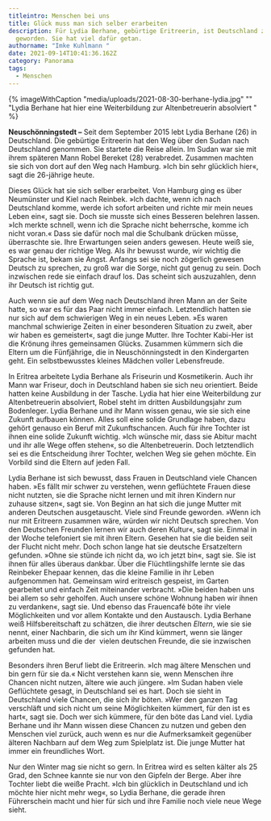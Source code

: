 ```yaml
---
titleintro: Menschen bei uns
title: Glück muss man sich selber erarbeiten
description: Für Lydia Berhane, gebürtige Eritreerin, ist Deutschland zur Heimat
  geworden. Sie hat viel dafür getan.
authorname: "Imke Kuhlmann "
date: 2021-09-14T10:41:36.162Z
category: Panorama
tags:
  - Menschen
---
```



{% imageWithCaption "media/uploads/2021-08-30-berhane-lydia.jpg" "" "Lydia Berhane hat hier eine Weiterbildung zur Altenbetreuerin absolviert   " %}

**Neuschönningstedt –** Seit dem September 2015 lebt Lydia Berhane (26) in Deutschland. Die gebürtige Eritreerin hat den Weg über den Sudan nach Deutschland genommen. Sie startete die Reise allein. Im Sudan war sie mit ihrem späteren Mann Robel Bereket (28) verabredet. Zusammen machten sie sich von dort auf den Weg nach Hamburg. »Ich bin sehr glücklich hier«, sagt die 26-jährige heute.

Dieses Glück hat sie sich selber erarbeitet. Von Hamburg ging es über Neumünster und Kiel nach Reinbek. »Ich dachte, wenn ich nach Deutschland komme, werde ich sofort arbeiten und richte mir mein neues Leben ein«, sagt sie. Doch sie musste sich eines Besseren belehren lassen. »Ich merkte schnell, wenn ich die Sprache nicht beherrsche, komme ich nicht voran.« Dass sie dafür noch mal die Schulbank drücken müsse, überraschte sie. Ihre Erwartungen seien anders gewesen. Heute weiß sie, es war genau der richtige Weg. Als ihr bewusst wurde, wir wichtig die Sprache ist, bekam sie Angst. Anfangs sei sie noch zögerlich gewesen Deutsch zu sprechen, zu groß war die Sorge, nicht gut genug zu sein. Doch inzwischen rede sie einfach drauf los. Das scheint sich auszuzahlen, denn ihr Deutsch ist richtig gut. 

Auch wenn sie auf dem Weg nach Deutschland ihren Mann an der Seite hatte, so war es für das Paar nicht immer einfach. Letztendlich hatten sie nur sich auf dem schwierigen Weg in ein neues Leben. »Es waren manchmal schwierige Zeiten in einer besonderen Situation zu zweit, aber wir haben es gemeistert«, sagt die junge Mutter. Ihre Tochter Kabi-Her ist die Krönung ihres gemeinsamen Glücks. Zusammen kümmern sich die Eltern um die Fünfjährige, die in Neuschönningstedt in den Kindergarten geht. Ein selbstbewusstes kleines Mädchen voller Lebensfreude. 

In Eritrea arbeitete Lydia Berhane als Friseurin und Kosmetikerin. Auch ihr Mann war Friseur, doch in Deutschland haben sie sich neu orientiert. Beide hatten keine Ausbildung in der Tasche. Lydia hat hier eine Weiterbildung zur Altenbetreuerin absolviert, Robel steht im dritten Ausbildungsjahr zum Bodenleger. Lydia Berhane und ihr Mann wissen genau, wie sie sich eine Zukunft aufbauen können. Alles soll eine solide Grundlage haben, dazu gehört genauso ein Beruf mit Zukunftschancen. Auch für ihre Tochter ist ihnen eine solide Zukunft wichtig. »Ich wünsche mir, dass sie Abitur macht und ihr alle Wege offen stehen«, so die Altenbetreuerin. Doch letztendlich sei es die Entscheidung ihrer Tochter, welchen Weg sie gehen möchte. Ein Vorbild sind die Eltern auf jeden Fall. 

Lydia Berhane ist sich bewusst, dass Frauen in Deutschland viele Chancen haben. »Es fällt mir schwer zu verstehen, wenn geflüchtete Frauen diese nicht nutzten, sie die Sprache nicht lernen und mit ihren Kindern nur zuhause sitzen«, sagt sie. Von Beginn an hat sich die junge Mutter mit anderen Deutschen ausgetauscht. Viele sind Freunde geworden. »Wenn ich nur mit Eritreern zusammen wäre, würden wir nicht Deutsch sprechen. Von den Deutschen Freunden lernen wir auch deren Kultur«, sagt sie. Einmal in der Woche telefoniert sie mit ihren Eltern. Gesehen hat sie die beiden seit der Flucht nicht mehr. Doch schon lange hat sie deutsche Ersatzeltern gefunden. »Ohne sie stünde ich nicht da, wo ich jetzt bin«, sagt sie. Sie ist ihnen für alles überaus dankbar. Über die Flüchtlingshilfe lernte sie das Reinbeker Ehepaar kennen, das die kleine Familie in ihr Leben aufgenommen hat. Gemeinsam wird eritreisch gespeist, im Garten gearbeitet und einfach Zeit miteinander verbracht. »Die beiden haben uns bei allem so sehr geholfen. Auch unsere schöne Wohnung haben wir ihnen zu verdanken«, sagt sie. Und ebenso das Frauencafé böte ihr viele Möglichkeiten und vor allem Kontakte und den Austausch. Lydia Berhane weiß Hilfsbereitschaft zu schätzen, die ihrer deutschen *Eltern*, wie sie sie nennt, einer Nachbarin, die sich um ihr Kind kümmert, wenn sie länger arbeiten muss und die der  vielen deutschen Freunde, die sie inzwischen gefunden hat. 

Besonders ihren Beruf liebt die Eritreerin. »Ich mag ältere Menschen und bin gern für sie da.« Nicht verstehen kann sie, wenn Menschen ihre Chancen nicht nutzen, ältere wie auch jüngere. »Im Sudan haben viele Geflüchtete gesagt, in Deutschland sei es hart. Doch sie sieht in Deutschland viele Chancen, die sich ihr böten. »Wer den ganzen Tag verschläft und sich nicht um seine Möglichkeiten kümmert, für den ist es hart«, sagt sie. Doch wer sich kümmere, für den böte das Land viel. Lydia Berhane und ihr Mann wissen diese Chancen zu nutzen und geben den Menschen viel zurück, auch wenn es nur die Aufmerksamkeit gegenüber älteren Nachbarn auf dem Weg zum Spielplatz ist. Die junge Mutter hat immer ein freundliches Wort.

Nur den Winter mag sie nicht so gern. In Eritrea wird es selten kälter als 25 Grad, den Schnee kannte sie nur von den Gipfeln der Berge. Aber ihre Tochter liebt die weiße Pracht. »Ich bin glücklich in Deutschland und ich möchte hier nicht mehr weg«, so Lydia Berhane, die gerade ihren Führerschein macht und hier für sich und ihre Familie noch viele neue Wege sieht.
